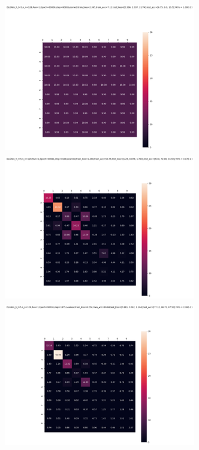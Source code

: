 <p align="center"> <img src= all_NTK_figs/DLGN(n_h_l=5,n_n=128,Run=1,Epoch=00000,step=0000)..png /> </p>
<!-- <p align="center"> <img src= all_NTK_figs/DLGN(n_h_l=5,n_n=128,Run=1,Epoch=00001,step=0072)..png /> </p>
<p align="center"> <img src= all_NTK_figs/DLGN(n_h_l=5,n_n=128,Run=1,Epoch=00001,step=0081)..png /> </p>
<p align="center"> <img src= all_NTK_figs/DLGN(n_h_l=5,n_n=128,Run=1,Epoch=00001,step=0090)..png /> </p>
<p align="center"> <img src= all_NTK_figs/DLGN(n_h_l=5,n_n=128,Run=1,Epoch=00001,step=0099)..png /> </p> -->
<p align="center"> <img src= all_NTK_figs/DLGN(n_h_l=5,n_n=128,Run=1,Epoch=00001,step=0108)..png /> </p>
<!-- <p align="center"> <img src= all_NTK_figs/DLGN(n_h_l=5,n_n=128,Run=1,Epoch=00001,step=0117)..png /> </p>
<p align="center"> <img src= all_NTK_figs/DLGN(n_h_l=5,n_n=128,Run=1,Epoch=00001,step=0126)..png /> </p>
<p align="center"> <img src= all_NTK_figs/DLGN(n_h_l=5,n_n=128,Run=1,Epoch=00001,step=0135)..png /> </p>
<p align="center"> <img src= all_NTK_figs/DLGN(n_h_l=5,n_n=128,Run=1,Epoch=00001,step=0144)..png /> </p>
<p align="center"> <img src= all_NTK_figs/DLGN(n_h_l=5,n_n=128,Run=1,Epoch=00001,step=0153)..png /> </p>
<p align="center"> <img src= all_NTK_figs/DLGN(n_h_l=5,n_n=128,Run=1,Epoch=00001,step=0162)..png /> </p>
<p align="center"> <img src= all_NTK_figs/DLGN(n_h_l=5,n_n=128,Run=1,Epoch=00001,step=0171)..png /> </p>
<p align="center"> <img src= all_NTK_figs/DLGN(n_h_l=5,n_n=128,Run=1,Epoch=00001,step=0180)..png /> </p>
<p align="center"> <img src= all_NTK_figs/DLGN(n_h_l=5,n_n=128,Run=1,Epoch=00001,step=0189)..png /> </p>
<p align="center"> <img src= all_NTK_figs/DLGN(n_h_l=5,n_n=128,Run=1,Epoch=00001,step=0198)..png /> </p>
<p align="center"> <img src= all_NTK_figs/DLGN(n_h_l=5,n_n=128,Run=1,Epoch=00001,step=0207)..png /> </p>
<p align="center"> <img src= all_NTK_figs/DLGN(n_h_l=5,n_n=128,Run=1,Epoch=00001,step=0216)..png /> </p>
<p align="center"> <img src= all_NTK_figs/DLGN(n_h_l=5,n_n=128,Run=1,Epoch=00001,step=0225)..png /> </p>
<p align="center"> <img src= all_NTK_figs/DLGN(n_h_l=5,n_n=128,Run=1,Epoch=00001,step=1875)..png /> </p>
<p align="center"> <img src= all_NTK_figs/DLGN(n_h_l=5,n_n=128,Run=1,Epoch=00010,step=1875)..png /> </p>
<p align="center"> <img src= all_NTK_figs/DLGN(n_h_l=5,n_n=128,Run=1,Epoch=00020,step=1875)..png /> </p> -->
<p align="center"> <img src= all_NTK_figs/DLGN(n_h_l=5,n_n=128,Run=1,Epoch=00030,step=1875)..png /> </p>
